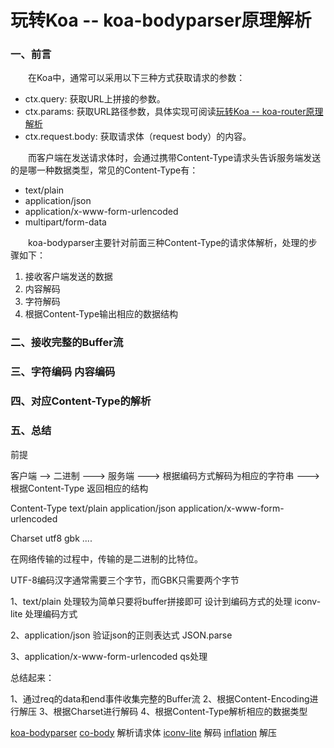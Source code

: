 # 玩转Koa -- koa-bodyparser原理解析

### 一、前言

  &emsp;&emsp;在Koa中，通常可以采用以下三种方式获取请求的参数：

  - ctx.query: 获取URL上拼接的参数。
  - ctx.params: 获取URL路径参数，具体实现可阅读[玩转Koa -- koa-router原理解析](https://juejin.im/post/5c24c3b9e51d45538150f3ab)
  - ctx.request.body: 获取请求体（request body）的内容。

  &emsp;&emsp;而客户端在发送请求体时，会通过携带Content-Type请求头告诉服务端发送的是哪一种数据类型，常见的Content-Type有：

  - text/plain
  - application/json
  - application/x-www-form-urlencoded
  - multipart/form-data

  &emsp;&emsp;koa-bodyparser主要针对前面三种Content-Type的请求体解析，处理的步骤如下：

  1. 接收客户端发送的数据
  2. 内容解码
  3. 字符解码
  4. 根据Content-Type输出相应的数据结构

### 二、接收完整的Buffer流

### 三、字符编码 内容编码

### 四、对应Content-Type的解析

### 五、总结


 前提


 客户端 --> 二进制 ---> 服务端 ---> 根据编码方式解码为相应的字符串 ---> 根据Content-Type 返回相应的结构

 Content-Type text/plain application/json application/x-www-form-urlencoded

 Charset utf8 gbk ....

 在网络传输的过程中，传输的是二进制的比特位。

 UTF-8编码汉字通常需要三个字节，而GBK只需要两个字节


 1、text/plain 处理较为简单只要将buffer拼接即可 设计到编码方式的处理 iconv-lite 处理编码方式

 2、application/json 验证json的正则表达式 JSON.parse

 3、application/x-www-form-urlencoded qs处理


 总结起来：

 1、通过req的data和end事件收集完整的Buffer流
 2、根据Content-Encoding进行解压
 3、根据Charset进行解码
 4、根据Content-Type解析相应的数据类型


 [koa-bodyparser](https://github.com/koajs/bodyparser/blob/master/index.js)
 [co-body](https://github.com/cojs/co-body) 解析请求体
 [iconv-lite](https://github.com/ashtuchkin/iconv-lite) 解码
 [inflation](https://github.com/stream-utils/inflation) 解压